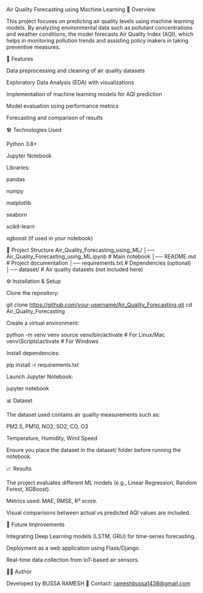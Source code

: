 Air Quality Forecasting using Machine Learning
📌 Overview

This project focuses on predicting air quality levels using machine learning models. By analyzing environmental data such as pollutant concentrations and weather conditions, the model forecasts Air Quality Index (AQI), which helps in monitoring pollution trends and assisting policy makers in taking preventive measures.

🚀 Features

Data preprocessing and cleaning of air quality datasets

Exploratory Data Analysis (EDA) with visualizations

Implementation of machine learning models for AQI prediction

Model evaluation using performance metrics

Forecasting and comparison of results

🛠️ Technologies Used

Python 3.8+

Jupyter Notebook

Libraries:

pandas

numpy

matplotlib

seaborn

scikit-learn

xgboost (if used in your notebook)

📂 Project Structure
Air_Quality_Forecasting_using_ML/
│── Air_Quality_Forecasting_using_ML.ipynb   # Main notebook
│── README.md                                # Project documentation
│── requirements.txt                         # Dependencies (optional)
│── dataset/                                 # Air quality datasets (not included here)

⚙️ Installation & Setup

Clone the repository:

git clone https://github.com/your-username/Air_Quality_Forecasting.git
cd Air_Quality_Forecasting


Create a virtual environment:

python -m venv venv
source venv/bin/activate   # For Linux/Mac
venv\Scripts\activate      # For Windows


Install dependencies:

pip install -r requirements.txt


Launch Jupyter Notebook:

jupyter notebook

📊 Dataset

The dataset used contains air quality measurements such as:

PM2.5, PM10, NO2, SO2, CO, O3

Temperature, Humidity, Wind Speed

Ensure you place the dataset in the dataset/ folder before running the notebook.

📈 Results

The project evaluates different ML models (e.g., Linear Regression, Random Forest, XGBoost).

Metrics used: MAE, RMSE, R² score.

Visual comparisons between actual vs predicted AQI values are included.

🧩 Future Improvements

Integrating Deep Learning models (LSTM, GRU) for time-series forecasting.

Deployment as a web application using Flask/Django.

Real-time data collection from IoT-based air sensors.

👩‍💻 Author

Developed by BUSSA RAMESH
📧 Contact: rameshbussa1438@gmail.com
